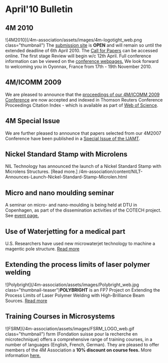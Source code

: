 # April'10 Bulletin

<!--break-->
## 4M 2010


![4M2010](/4m-association/assets/images/4m-logotight_web.png class="thumbnail")
The [submission site](/4m-association/conference/2010/Submission%20Guidelines.html) is **OPEN** and will remain so until the extended deadline of 6th April 2010. The [Call for Papers](/4m-association/content/1st-Call-Papers.html) can be accessed online. The first stage Review will begin w/c 12th April. Full conference information can be viewed on the [conference webpages.](/4m-association/conference/2010) We look forward to welcoming you in Oyonnax, France from 17th - 19th November 2010.  
  
## 4M/ICOMM 2009

We are pleased to announce that the [proceedings of our 4M/ICOMM 2009 Conference](http://eco.pepublishing.com/content/g837w8) are now accepted and indexed in Thomson Reuters Conference Proceedings Citation Index - which is available as part of [Web of Science](http://thomsonreuters.com/products_services/science/science_products/a-z/web_of_science).  
    
## 4M Special Issue

We are further pleased to announce that papers selected from our 4M2007 Conference have been published in a [Special Issue of the IJAMT](/4m-association/content/4M-Special-Issue-IJAMT).  
  
## Nickel Standard Stamp with Microlens

NIL Technology has announced the launch of a Nickel Standard Stamp with Microlens Structures. [Read more.] /4m-association/content/NILT-Announces-Launch-Nickel-Standard-Stamp-Microlen.html
  
## Micro and nano moulding seminar

A seminar on micro- and nano-moulding is being held at DTU in Copenhagen, as part of the dissemination activities of the COTECH project. See [event page.](/4m-association/event/Micro-nano-moulding-seminar)   
  
## Use of Waterjetting for a medical part

U.S. Researchers have used new microwaterjet technology to machine a magentic pole structure. [Read more](/4m-association/content/Use-microwaterjetting-medical-part)  
  
## Extending the process limits of laser polymer welding

![Polybright](/4m-association/assets/images/Polybright_web.jpg class="thumbnail-teaser")**POLYBRIGHT** is an FP7 Project on Extending the Process Limits of Laser Polymer Welding with High-Brilliance Beam Sources. [Read more](/4m-association/content/Extending-process-limits-laser-polymer-welding)  

## Training Courses in Microsystems

![FSRM](/4m-association/assets/images/FSRM_LOGO_web.gif class="thumbnail")
fsrm (Fondation suisse pour la recherche en microtechnique) offers a comprehensive range of training courses, in a number of languages (English, French, German). They are pleased to offer members of the 4M Association a <b>10% discount on course fees.</b> More information [here.](/4m-association/content/fsrm-training-courses.html)